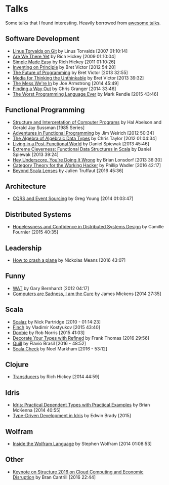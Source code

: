 # Talks

Some talks that I found interesting. Heavily borrowed from [awesome talks](https://github.com/JanVanRyswyck/awesome-talks).

## Software Development

- [Linus Torvalds on Git](https://www.youtube.com/watch?v=4XpnKHJAok8) by Linus Torvalds [2007 01:10:14]
- [Are We There Yet](https://www.infoq.com/presentations/Are-We-There-Yet-Rich-Hickey) by Rich Hickey [2009 01:10:04]
- [Simple Made Easy](https://www.infoq.com/presentations/Simple-Made-Easy) by Rich Hickey [2011 01:10:26]
- [Inventing on Principle](https://vimeo.com/36579366) by Bret Victor [2012 54:20]
- [The Future of Programming](https://vimeo.com/71278954) by Bret Victor [2013 32:55]
- [Media for Thinking the Unthinkable](http://worrydream.com/MediaForThinkingTheUnthinkable/) by Bret Victor [2013 39:32]
- [The Mess We're In](https://www.youtube.com/watch?v=lKXe3HUG2l4&list=UU_QIfHvN9auy2CoOdSfMWDw) by Joe Armstrong [2014 45:49]
- [Finding a Way Out](https://www.infoq.com/presentations/reimagining-software) by Chris Granger [2014 33:46]
- [The Worst Programming Language Ever](https://www.infoq.com/presentations/worst-programming-language) by Mark Rendle [2015 43:46]

## Functional Programming

- [Structure and Interpretation of Computer Programs](http://groups.csail.mit.edu/mac/classes/6.001/abelson-sussman-lectures/) by Hal Abelson and Gerald Jay Sussman [1985 Series]
- [Adventures in Functional Programming](https://vimeo.com/45140590) by Jim Weirich [2012 50:34]
- [The Algebra of Algebraic Data Types](https://www.youtube.com/watch?v=YScIPA8RbVE) by Chris Taylor [2012 01:04:34]
- [Living in a Post-Functional World](https://www.infoq.com/presentations/post-functional-scala-clojure-haskell) by Daniel Spiewak [2013 45:46]
- [Extreme Cleverness: Functional Data Structures in Scala](https://www.youtube.com/watch?v=pNhBQJN44YQ) by Daniel Spiewak [2013 39:24]
- [Hey Underscore, You're Doing It Wrong](https://www.youtube.com/watch?v=m3svKOdZijA) by Brian Lonsdorf [2013 36:30]
- [Category Theory for the Working Hacker](https://www.infoq.com/presentations/category-theory-propositions-principle?utm_source=infoq&utm_medium=popular_widget&utm_campaign=popular_content_list&utm_content=homepage) by Phillip Wadler [2016 42:17]
- [Beyond Scala Lenses](https://www.youtube.com/watch?v=6nyGVgGEKdA) by Julien Truffaut [2016 45:36]

## Architecture

- [CQRS and Event Sourcing](https://www.youtube.com/watch?v=JHGkaShoyNs&t=556s) by Greg Young [2014 01:03:47]

## Distributed Systems

- [Hopelessness and Confidence in Distributed Systems Design](https://www.youtube.com/watch?v=TlU1opuCXB0) by Camille Fournier [2015 40:35]

## Leadership

- [How to crash a plane](https://vimeo.com/album/4045988/video/173246615) by Nickolas Means [2016 43:07]

## Funny

- [WAT](https://www.destroyallsoftware.com/talks/wat) by Gary Bernhardt [2012 04:17]
- [Computers are Sadness, I am the Cure](https://vimeo.com/95066828) by James Mickens [2014 27:35]

## Scala

- [Scalaz](https://vimeo.com/10482466) by Nick Partridge [2010 - 01:14:23]
- [Finch](https://skillsmatter.com/skillscasts/6876-finch-your-rest-api-as-a-monad) by Vladimir Kostyukov [2015 43:40]
- [Doobie](https://www.youtube.com/watch?v=M5MF6M7FHPo) by Rob Norris [2015 41:03]
- [Decorate Your Types with Refined](https://www.youtube.com/watch?v=zExb9x3fzKs) by Frank Thomas [2016 29:56]
- [Quill](https://www.youtube.com/watch?v=nqSYccoSeio) by Flavio Brasil [2016 - 48:52]
- [Scala Check](https://www.youtube.com/watch?v=fltD7yrHbUA) by Noel Markham [2016 - 53:12]

## Clojure

- [Transducers](https://www.youtube.com/watch?v=6mTbuzafcII&index=5&list=PLcGKfGEEONaDFE_9BeCN1-q3LCqTSGL_q) by Rich Hickey [2014 44:59]

## Idris

- [Idris: Practical Dependent Types with Practical Examples](https://www.youtube.com/watch?v=4i7KrG1Afbk&index=12&list=PLcGKfGEEONaDFE_9BeCN1-q3LCqTSGL_q) by Brian McKenna [2014 40:55]
- [Type-Driven Development in Idris](https://www.youtube.com/watch?v=X36ye-1x_HQ) by Edwin Brady [2015]

## Wolfram

- [Inside the Wolfram Language](https://www.youtube.com/watch?v=EjCWdsrVcBM&index=4&list=PLcGKfGEEONaDFE_9BeCN1-q3LCqTSGL_q) by Stephen Wolfram [2014 01:08:53]

## Other

- [Keynote on Structure 2016 on Cloud Computing and Economic Disruption](https://vimeo.com/190937358) by Bran Cantrill [2016 22:44]

